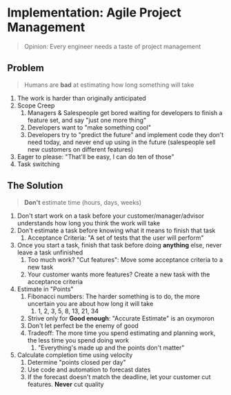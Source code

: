 # Implementation: Agile Project Management
> Opinion: Every engineer needs a taste of project management

## Problem 
> Humans are **bad** at estimating how long something will take

1. The work is harder than originally anticipated
2. Scope Creep 
   1. Managers & Salespeople get bored waiting for developers to finish a feature set, and say "just one more thing"
   2. Developers want to "make something cool" 
   3. Developers try to "predict the future" and implement code they don't need today, and never end up using in the future (salespeople sell new customers on different features)
3. Eager to please: "That'll be easy, I can do ten of those"
4. Task switching

## The Solution

> **Don't** estimate time (hours, days, weeks)

1. Don't start work on a task before your customer/manager/advisor understands how long you think the work will take
2. Don't estimate a task before knowing what it means to finish that task
   1. Acceptance Criteria: "A set of tests that the user will perform"
3. Once you start a task, finish that task before doing **anything** else, never leave a task unfinished
   1. Too much work? "Cut features": Move some acceptance criteria to a new task
   2. Your customer wants more features? Create a new task with the acceptance criteria
4. Estimate in "Points"
   1. Fibonacci numbers: The harder something is to do, the more uncertain you are about how long it will take
      1. 1, 2, 3, 5, 8, 13, 21, 34
   2. Strive only for **Good enough**: "Accurate Estimate" is an oxymoron
   3. Don't let perfect be the enemy of good
   4. Tradeoff: The more time you spend estimating and planning work, the less time you spend doing work
      1. "Everything's made up and the points don't matter"
5. Calculate completion time using velocity
   1. Determine "points closed per day"
   2. Use code and automation to forecast dates
   3. If the forecast doesn't match the deadline, let your customer cut features. **Never** cut quality
